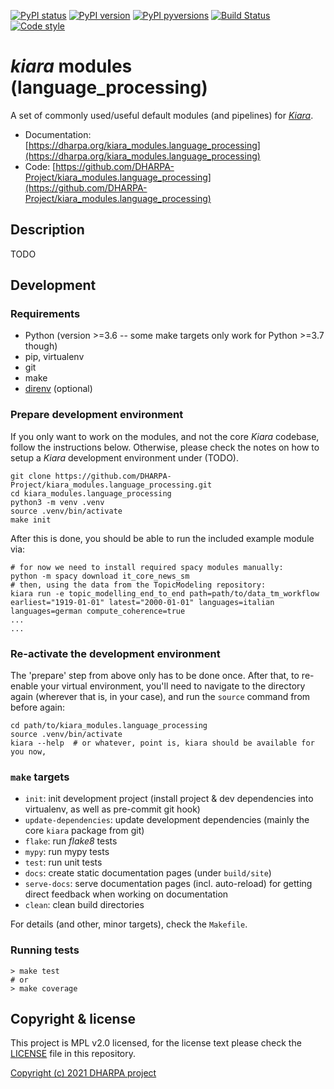[![PyPI status](https://img.shields.io/pypi/status/kiara_modules.language_processing.svg)](https://pypi.python.org/pypi/kiara/)
[![PyPI version](https://img.shields.io/pypi/v/kiara_modules.language_processing.svg)](https://pypi.python.org/pypi/kiara/)
[![PyPI pyversions](https://img.shields.io/pypi/pyversions/kiara_modules.language_processing.svg)](https://pypi.python.org/pypi/kiara/)
[![Build Status](https://img.shields.io/endpoint.svg?url=https%3A%2F%2Factions-badge.atrox.dev%2FDHARPA-Project%2Fkiara%2Fbadge%3Fref%3Ddevelop&style=flat)](https://actions-badge.atrox.dev/DHARPA-Project/kiara_modules.language_processing/goto?ref=develop)
[![Code style](https://img.shields.io/badge/code%20style-black-000000.svg)](https://github.com/ambv/black)

# *kiara* modules (language_processing)

A set of commonly used/useful default modules (and pipelines) for [*Kiara*](https://github.com/DHARPA-project/kiara).

 - Documentation: [https://dharpa.org/kiara_modules.language_processing](https://dharpa.org/kiara_modules.language_processing)
 - Code: [https://github.com/DHARPA-Project/kiara_modules.language_processing](https://github.com/DHARPA-Project/kiara_modules.language_processing)

## Description

TODO

## Development

### Requirements

- Python (version >=3.6 -- some make targets only work for Python >=3.7 though)
- pip, virtualenv
- git
- make
- [direnv](https://direnv.net/) (optional)


### Prepare development environment

If you only want to work on the modules, and not the core *Kiara* codebase, follow the instructions below. Otherwise, please
check the notes on how to setup a *Kiara* development environment under (TODO).

```console
git clone https://github.com/DHARPA-Project/kiara_modules.language_processing.git
cd kiara_modules.language_processing
python3 -m venv .venv
source .venv/bin/activate
make init
```

After this is done, you should be able to run the included example module via:

```console
# for now we need to install required spacy modules manually:
python -m spacy download it_core_news_sm
# then, using the data from the TopicModeling repository:
kiara run -e topic_modelling_end_to_end path=path/to/data_tm_workflow earliest="1919-01-01" latest="2000-01-01" languages=italian languages=german compute_coherence=true
...
...
```

### Re-activate the development environment

The 'prepare' step from above only has to be done once. After that, to re-enable your virtual environment,
you'll need to navigate to the directory again (wherever that is, in your case), and run the ``source`` command from before again:

```console
cd path/to/kiara_modules.language_processing
source .venv/bin/activate
kiara --help  # or whatever, point is, kiara should be available for you now,
```

### ``make`` targets

- ``init``: init development project (install project & dev dependencies into virtualenv, as well as pre-commit git hook)
- ``update-dependencies``: update development dependencies (mainly the core ``kiara`` package from git)
- ``flake``: run *flake8* tests
- ``mypy``: run mypy tests
- ``test``: run unit tests
- ``docs``: create static documentation pages (under ``build/site``)
- ``serve-docs``: serve documentation pages (incl. auto-reload) for getting direct feedback when working on documentation
- ``clean``: clean build directories

For details (and other, minor targets), check the ``Makefile``.


### Running tests

``` console
> make test
# or
> make coverage
```


## Copyright & license

This project is MPL v2.0 licensed, for the license text please check the [LICENSE](/LICENSE) file in this repository.

[Copyright (c) 2021 DHARPA project](https://dharpa.org)
